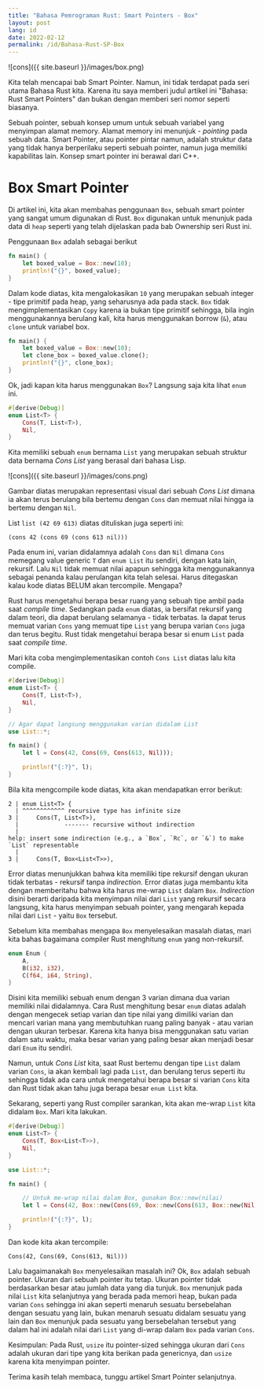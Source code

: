 ```yaml
---
title: "Bahasa Pemrograman Rust: Smart Pointers - Box"
layout: post
lang: id
date: 2022-02-12
permalink: /id/Bahasa-Rust-SP-Box
---
```


![cons]({{ site.baseurl }}/images/box.png)

Kita telah mencapai bab Smart Pointer. Namun, ini tidak terdapat pada seri utama Bahasa Rust kita. Karena itu saya memberi judul artikel ini "Bahasa: Rust Smart Pointers" dan bukan dengan memberi seri nomor seperti biasanya.

Sebuah pointer, sebuah konsep umum untuk sebuah variabel yang menyimpan alamat memory. Alamat memory ini menunjuk - _pointing_ pada sebuah data. Smart Pointer, atau pointer pintar namun, adalah struktur data yang tidak hanya berperilaku seperti sebuah pointer, namun juga memiliki kapabilitas lain. Konsep smart pointer ini berawal dari C++.

# Box Smart Pointer

Di artikel ini, kita akan membahas penggunaan `Box`, sebuah smart pointer yang sangat umum digunakan di Rust. `Box` digunakan untuk menunjuk pada data di `heap` seperti yang telah dijelaskan pada bab Ownership seri Rust ini.

Penggunaan `Box` adalah sebagai berikut

```rust
fn main() {
	let boxed_value = Box::new(10);
	println!("{}", boxed_value);
}
```

Dalam kode diatas, kita mengalokasikan `10` yang merupakan sebuah integer - tipe primitif pada heap, yang seharusnya ada pada stack. `Box` tidak mengimplementasikan `Copy` karena ia bukan tipe primitif sehingga, bila ingin menggunakannya berulang kali, kita harus menggunakan borrow (`&`), atau `clone` untuk variabel box.

```rust
fn main() {
	let boxed_value = Box::new(10);
	let clone_box = boxed_value.clone();
	println!("{}", clone_box);
}
```

Ok, jadi kapan kita harus menggunakan `Box`? Langsung saja kita lihat `enum` ini.

```rust
#[derive(Debug)]
enum List<T> {
    Cons(T, List<T>),
    Nil,
}
```

Kita memiliki sebuah `enum` bernama `List` yang merupakan sebuah struktur data bernama _Cons List_ yang berasal dari bahasa Lisp. 

![cons]({{ site.baseurl }}/images/cons.png)

Gambar diatas merupakan representasi visual dari sebuah _Cons List_ dimana ia akan terus berulang bila bertemu dengan `Cons` dan memuat nilai hingga ia bertemu dengan `Nil`.

List `list (42 69 613)` diatas dituliskan juga seperti ini:

`(cons 42 (cons 69 (cons 613 nil)))`


Pada enum ini, varian didalamnya adalah `Cons` dan `Nil` dimana `Cons` memegang value generic `T` dan `enum List` itu sendiri, dengan kata lain, rekursif. Lalu `Nil` tidak memuat nilai apapun sehingga kita menggunakannya sebagai penanda kalau perulangan kita telah selesai. Harus ditegaskan kalau kode diatas BELUM akan tercompile. Mengapa?

Rust harus mengetahui berapa besar ruang yang sebuah tipe ambil pada saat _compile time_. Sedangkan pada `enum` diatas, ia bersifat rekursif yang dalam teori, dia dapat berulang selamanya - tidak terbatas. Ia dapat terus memuat varian `Cons` yang memuat tipe `List` yang berupa varian `Cons` juga dan terus begitu. Rust tidak mengetahui berapa besar si enum `List` pada saat _compile time_.

Mari kita coba mengimplementasikan contoh `Cons List` diatas lalu kita compile.

```rust
#[derive(Debug)]
enum List<T> {
    Cons(T, List<T>),
    Nil,
}

// Agar dapat langsung menggunakan varian didalam List
use List::*; 

fn main() {
    let l = Cons(42, Cons(69, Cons(613, Nil)));

    println!("{:?}", l);
}
```

Bila kita mengcompile kode diatas, kita akan mendapatkan error berikut:

```
2 | enum List<T> {
  | ^^^^^^^^^^^^ recursive type has infinite size
3 |     Cons(T, List<T>),
  |             ------- recursive without indirection
  |
help: insert some indirection (e.g., a `Box`, `Rc`, or `&`) to make `List` representable
  |
3 |     Cons(T, Box<List<T>>),

```

Error diatas menunjukkan bahwa kita memiliki tipe rekursif dengan ukuran tidak terbatas - rekursif tanpa _indirection_. Error diatas juga membantu kita dengan memberitahu bahwa kita harus me-wrap `List` dalam `Box`. _Indirection_ disini berarti daripada kita menyimpan nilai dari `List` yang rekursif secara langsung, kita harus menyimpan sebuah pointer, yang mengarah kepada nilai dari `List` - yaitu `Box` tersebut.

Sebelum kita membahas mengapa `Box` menyelesaikan masalah diatas, mari kita bahas bagaimana compiler Rust menghitung `enum` yang non-rekursif.

```rust
enum Enum {
	A,
	B(i32, i32),
	C(f64, i64, String),
}
```

Disini kita memiliki sebuah enum dengan 3 varian dimana dua varian memiliki nilai didalamnya. Cara Rust menghitung besar `enum` diatas adalah dengan mengecek setiap varian dan tipe nilai yang dimiliki varian dan mencari varian mana yang membutuhkan ruang paling banyak - atau varian dengan ukuran terbesar. Karena kita hanya bisa menggunakan satu varian dalam satu waktu, maka besar varian yang paling besar akan menjadi besar dari `Enum` itu sendiri.

Namun, untuk _Cons List_ kita, saat Rust bertemu dengan tipe `List` dalam varian `Cons`, ia akan kembali lagi pada `List`, dan berulang terus seperti itu sehingga tidak ada cara untuk mengetahui berapa besar si varian `Cons` kita dan Rust tidak akan tahu juga berapa besar `enum List` kita.

Sekarang, seperti yang Rust compiler sarankan, kita akan me-wrap `List` kita didalam `Box`. Mari kita lakukan.

```rust
#[derive(Debug)]
enum List<T> {
    Cons(T, Box<List<T>>),
    Nil,
}

use List::*;

fn main() {

	// Untuk me-wrap nilai dalam Box, gunakan Box::new(nilai)
    let l = Cons(42, Box::new(Cons(69, Box::new(Cons(613, Box::new(Nil))))));

    println!("{:?}", l);
}
```

Dan kode kita akan tercompile:

`Cons(42, Cons(69, Cons(613, Nil)))`

Lalu bagaimanakah `Box` menyelesaikan masalah ini? Ok, `Box` adalah sebuah pointer. Ukuran dari sebuah pointer itu tetap. Ukuran pointer tidak berdasarkan besar atau jumlah data yang dia tunjuk. `Box` menunjuk pada nilai `List` kita selanjutnya yang berada pada memori heap, bukan pada varian `Cons` sehingga ini akan seperti menaruh sesuatu bersebelahan dengan sesuatu yang lain, bukan menaruh sesuatu didalam sesuatu yang lain dan `Box` menunjuk pada sesuatu yang bersebelahan tersebut yang dalam hal ini adalah nilai dari `List` yang di-wrap dalam `Box` pada varian `Cons`.

Kesimpulan: Pada Rust, `usize` itu pointer-sized sehingga ukuran dari `Cons` adalah ukuran dari tipe yang kita berikan pada genericnya, dan `usize` karena kita menyimpan pointer.

Terima kasih telah membaca, tunggu artikel Smart Pointer selanjutnya.